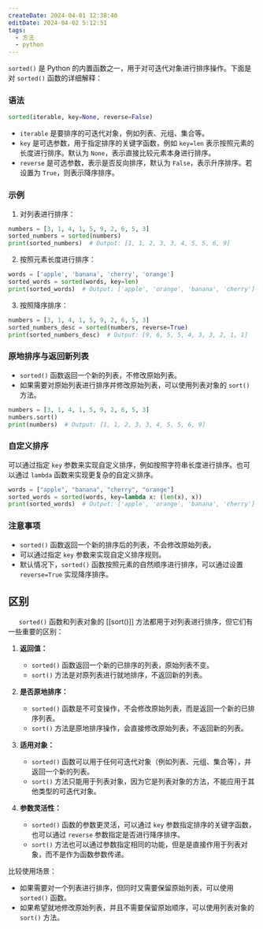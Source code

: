 ```yaml
---
createDate: 2024-04-01 12:38:40
editDate: 2024-04-02 5:12:51
tags:
  - 方法
  - python
---
```

`sorted()` 是 Python 的内置函数之一，用于对可迭代对象进行排序操作。下面是对 `sorted()` 函数的详细解释：

### 语法
```python
sorted(iterable, key=None, reverse=False)
```

- `iterable` 是要排序的可迭代对象，例如列表、元组、集合等。
- `key` 是可选参数，用于指定排序的关键字函数，例如 `key=len` 表示按照元素的长度进行排序。默认为 `None`，表示直接比较元素本身进行排序。
- `reverse` 是可选参数，表示是否反向排序，默认为 `False`，表示升序排序。若设置为 `True`，则表示降序排序。

### 示例
1. 对列表进行排序：
```python
numbers = [3, 1, 4, 1, 5, 9, 2, 6, 5, 3]
sorted_numbers = sorted(numbers)
print(sorted_numbers)  # Output: [1, 1, 2, 3, 3, 4, 5, 5, 6, 9]
```

2. 按照元素长度进行排序：
```python
words = ['apple', 'banana', 'cherry', 'orange']
sorted_words = sorted(words, key=len)
print(sorted_words)  # Output: ['apple', 'orange', 'banana', 'cherry']
```

3. 按照降序排序：
```python
numbers = [3, 1, 4, 1, 5, 9, 2, 6, 5, 3]
sorted_numbers_desc = sorted(numbers, reverse=True)
print(sorted_numbers_desc)  # Output: [9, 6, 5, 5, 4, 3, 3, 2, 1, 1]
```

### 原地排序与返回新列表
- `sorted()` 函数返回一个新的列表，不修改原始列表。
- 如果需要对原始列表进行排序并修改原始列表，可以使用列表对象的 `sort()` 方法。

```python
numbers = [3, 1, 4, 1, 5, 9, 2, 6, 5, 3]
numbers.sort()
print(numbers)  # Output: [1, 1, 2, 3, 3, 4, 5, 5, 6, 9]
```

### 自定义排序
可以通过指定 `key` 参数来实现自定义排序，例如按照字符串长度进行排序。也可以通过 `lambda` 函数来实现更复杂的自定义排序。

```python
words = ["apple", "banana", "cherry", "orange"]
sorted_words = sorted(words, key=lambda x: (len(x), x))
print(sorted_words)  # Output: ['apple', 'orange', 'banana', 'cherry']
```

### 注意事项
- `sorted()` 函数返回一个新的排序后的列表，不会修改原始列表。
- 可以通过指定 `key` 参数来实现自定义排序规则。
- 默认情况下，`sorted()` 函数按照元素的自然顺序进行排序，可以通过设置 `reverse=True` 实现降序排序。

## 区别
`   sorted()` 函数和列表对象的 [[sort()]] 方法都用于对列表进行排序，但它们有一些重要的区别：

1. **返回值：**
    
    - `sorted()` 函数返回一个新的已排序的列表，原始列表不变。
    - `sort()` 方法是对原列表进行就地排序，不返回新的列表。
2. **是否原地排序：**
    
    - `sorted()` 函数是不可变操作，不会修改原始列表，而是返回一个新的已排序列表。
    - `sort()` 方法是原地排序操作，会直接修改原始列表，不返回新的列表。
3. **适用对象：**
    
    - `sorted()` 函数可以用于任何可迭代对象（例如列表、元组、集合等），并返回一个新的列表。
    - `sort()` 方法只能用于列表对象，因为它是列表对象的方法，不能应用于其他类型的可迭代对象。
4. **参数灵活性：**
    
    - `sorted()` 函数的参数更灵活，可以通过 `key` 参数指定排序的关键字函数，也可以通过 `reverse` 参数指定是否进行降序排序。
    - `sort()` 方法也可以通过参数指定相同的功能，但是是直接作用于列表对象，而不是作为函数参数传递。

比较使用场景：

- 如果需要对一个列表进行排序，但同时又需要保留原始列表，可以使用 `sorted()` 函数。
- 如果希望就地修改原始列表，并且不需要保留原始顺序，可以使用列表对象的 `sort()` 方法。